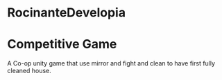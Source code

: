 # RocinanteDevelopia
# Competitive Game

A Co-op unity game that use mirror and fight and clean to have first fully cleaned house. 
